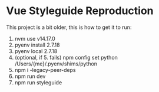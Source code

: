 # Vue Styleguide Reproduction

This project is a bit older, this is how to get it to run:
1. nvm use v14.17.0
2. pyenv install 2.7.18
3. pyenv local 2.7.18
4. (optional, if 5. fails) npm config set python /Users/{me}/.pyenv/shims/python
5. npm i -legacy-peer-deps
6. npm run dev
7. npm run styleguide
